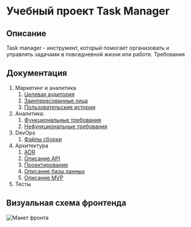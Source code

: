 # Учебный проект Task Manager

## Описание
Task manager - инструмент, который помогает организовать и управлять задачами в повседневной жизни или работе. 
Требования 

## Документация

1. Маркетинг и аналитика
    1. [Целевая аудитория](./docs/01-users/01-target-audience.md)
    2. [Заинтересованные лица](./docs/01-users/02-stakeholders.md)
    3. [Пользовательские истории](./docs/01-users/03-user-stories.md)
2. Аналитика:
    1. [Функциональные требования](./docs/02-analytics/01-functional-requiremens.md)
    2. [Нефункциональные требования](./docs/02-analytics/02-nonfunctional-requirements.md)
3. DevOps
    1. [Файлы сборки]()
4. Архитектура
    1. [ADR](docs/03-architecture/01-adrs.md)
    2. [Описание API](docs/03-architecture/02-api.md)
    3. [Проектирование](docs/03-architecture/03-design.md)
    4. [Описание базы данных](docs/03-architecture/04-database.md)
    5. [Описание MVP](docs/03-architecture/05-mvp.md)
5. Тесты

## Визуальная схема фронтенда

![Макет фронта]()
